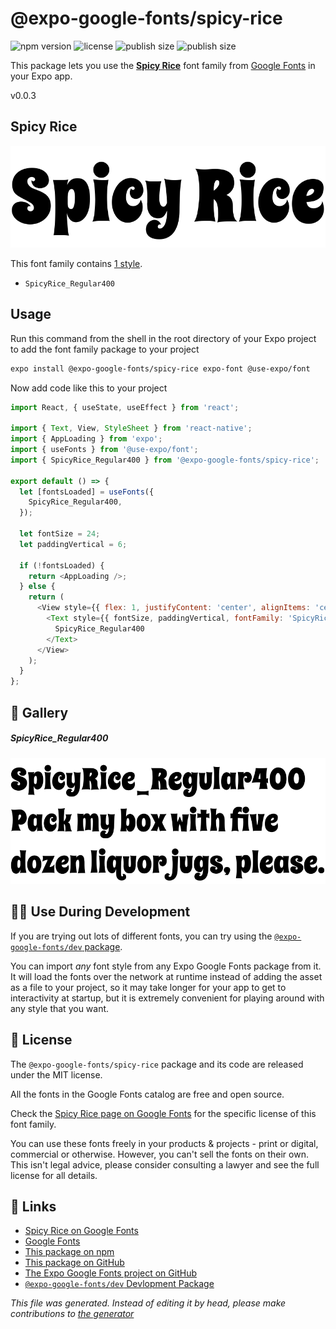 # @expo-google-fonts/spicy-rice

![npm version](https://flat.badgen.net/npm/v/@expo-google-fonts/spicy-rice)
![license](https://flat.badgen.net/github/license/expo/google-fonts)
![publish size](https://flat.badgen.net/packagephobia/install/@expo-google-fonts/spicy-rice)
![publish size](https://flat.badgen.net/packagephobia/publish/@expo-google-fonts/spicy-rice)

This package lets you use the [**Spicy Rice**](https://fonts.google.com/specimen/Spicy+Rice) font family from [Google Fonts](https://fonts.google.com/) in your Expo app.

v0.0.3

## Spicy Rice

![Spicy Rice](./font-family.png)

This font family contains [1 style](#gallery).

- `SpicyRice_Regular400`

## Usage

Run this command from the shell in the root directory of your Expo project to add the font family package to your project
```sh
expo install @expo-google-fonts/spicy-rice expo-font @use-expo/font
```

Now add code like this to your project
```js
import React, { useState, useEffect } from 'react';

import { Text, View, StyleSheet } from 'react-native';
import { AppLoading } from 'expo';
import { useFonts } from '@use-expo/font';
import { SpicyRice_Regular400 } from '@expo-google-fonts/spicy-rice';

export default () => {
  let [fontsLoaded] = useFonts({
    SpicyRice_Regular400,
  });

  let fontSize = 24;
  let paddingVertical = 6;

  if (!fontsLoaded) {
    return <AppLoading />;
  } else {
    return (
      <View style={{ flex: 1, justifyContent: 'center', alignItems: 'center' }}>
        <Text style={{ fontSize, paddingVertical, fontFamily: 'SpicyRice_Regular400' }}>
          SpicyRice_Regular400
        </Text>
      </View>
    );
  }
};

```

## 🔡 Gallery

##### SpicyRice_Regular400
![SpicyRice_Regular400](./e097f53ad6ba5f9e022be6b68002e3d8ccd021b1b340e077113c6d537de3ab75.ttf.png)


## 👩‍💻 Use During Development

If you are trying out lots of different fonts, you can try using the [`@expo-google-fonts/dev` package](https://github.com/expo/google-fonts/tree/master/font-packages/dev#readme).

You can import *any* font style from any Expo Google Fonts package from it. It will load the fonts
over the network at runtime instead of adding the asset as a file to your project, so it may take longer
for your app to get to interactivity at startup, but it is extremely convenient
for playing around with any style that you want.

## 📖 License

The `@expo-google-fonts/spicy-rice` package and its code are released under the MIT license.

All the fonts in the Google Fonts catalog are free and open source.

Check the [Spicy Rice page on Google Fonts](https://fonts.google.com/specimen/Spicy+Rice) for the specific license of this font family.

You can use these fonts freely in your products & projects - print or digital, commercial or otherwise. However, you can't sell the fonts on their own. This isn't legal advice, please consider consulting a lawyer and see the full license for all details.

## 🔗 Links

- [Spicy Rice on Google Fonts](https://fonts.google.com/specimen/Spicy+Rice)
- [Google Fonts](https://fonts.google.com/)
- [This package on npm](https://www.npmjs.com/package/@expo-google-fonts/spicy-rice)
- [This package on GitHub](https://github.com/expo/google-fonts/tree/master/font-packages/spicy-rice)
- [The Expo Google Fonts project on GitHub](https://github.com/expo/google-fonts)
- [`@expo-google-fonts/dev` Devlopment Package](https://github.com/expo/google-fonts/tree/master/font-packages/dev)


*This file was generated. Instead of editing it by head, please make contributions to [the generator](https://github.com/expo/google-fonts/tree/master/packages/generator)*
